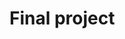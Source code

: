 # Final project

<!-- Install jupyter kernel
```
pip3 install jupyter ipykernel
python312 -m ipykernel install --user --name=mlsec --display-name "python_mlsec"
``` -->